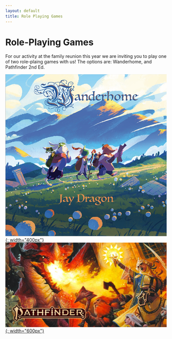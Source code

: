 ```yaml
---
layout: default
title: Role Playing Games
---
```


Role-Playing Games
==================

For our activity at the family reunion this year we are inviting you to play one of two role-plaing games with us! The options are: Wanderhome, and Pathfinder 2nd Ed.

[![Wanderhome](Wanderhome.png){: width="400px"}](wanderhome)
[![Pathfinder](Pathfinder.jpg){: width="600px"}](pathfinder)
